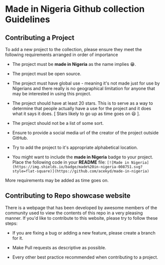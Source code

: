 # Made in Nigeria Github collection Guidelines

## Contributing a Project

To add a new project to the collection, please ensure they meet the following requirements arranged in order of importance

* The project must be **made in Nigeria** as the name implies :grin:.

* The project must be open source.

* The project must have global use - meaning it's not made just for use by Nigerians and there really is no geographical limitation for anyone that may be interested in using this project.

* The project should have at least 20 stars. This is to serve as a way to determine that people actually have a use for the project and it does what it says it does. [ Stars likely to go up as time goes on :smiley: ].

* The project should not be a list of some sort.

* Ensure to provide a social media url of the creator of the project outside GitHub.

* Try to add the project to it's appropriate alphabetical location.

* You might want to include the **made in Nigeria** badge to your project. Place the following code in your **README** file:
`[![Made in Nigeria](https://img.shields.io/badge/made%20in-nigeria-008751.svg?style=flat-square)](https://github.com/acekyd/made-in-nigeria)`

More requirements may be added as time goes on.


## Contributing to Repo showcase website

There is a webpage that has been developed by awesome members of the community used to view the contents of this repo in a very pleasing manner. If you'd like to contribute to this website, please try to follow these steps:

* If you are fixing a bug or adding a new feature, please create a branch for it.

* Make Pull requests as descriptive as possible.

* Every other best practice recommended when contributing to a project.

